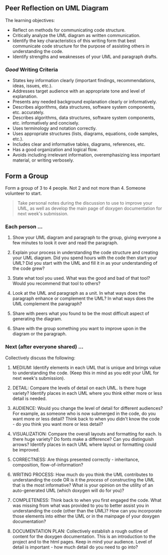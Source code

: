 ## Peer Reflection on UML Diagram

The learning objectives:

- Reflect on methods for communicating code structure.
- Critically analyze the UML diagram as written communication.
- Identify the key characteristics of this writing form that best communicate code structure for the purpose of assisting others in understanding the code.
- Identify strengths and weaknesses of your UML and paragraph drafts.

### _Good_ Writing Criteria

- States key information clearly (important findings, recommendations, ideas,
issues, etc.).
- Addresses target audience with an appropriate tone and level of explanation.
- Presents any needed background explanation clearly or informatively.
- Describes algorithms, data structures, software system components, etc.
accurately.
- Describes algorithms, data structures, software system components, etc.
informatively and concisely.
- Uses terminology and notation correctly.
- Uses appropriate structures (lists, diagrams, equations, code samples, etc.).
- Includes clear and informative tables, diagrams, references, etc.
- Has a good organization and logical flow.
- Avoids including irrelevant information, overemphasizing less important material,
or writing verbosely.

## Form a Group

Form a group of 3 to 4 people. Not 2 and not more than 4. Someone volunteer to start.

> Take personal notes during the discussion to use to improve your UML, as well as develop the main page of doxygen documentation for next week's submission.

### Each person ...

1. Show your UML diagram and paragraph to the group, giving everyone a few minutes to look it over and read the paragraph.

2. Explain your process in understanding the code structure and creating your UML diagram. Did you spend hours with the code then start your UML? Did you start with the UML and fill it in as your understanding of the code grew?

3. State what tool you used. What was the good and bad of that tool? Would you recommend that tool to others?

4. Look at the UML and paragraph as a unit. In what ways does the paragraph enhance or complement the UML? In what ways does the UML complement the paragraph?

5. Share with peers what you found to be the most difficult aspect of generating the diagram.

6. Share with the group something you want to improve upon in the diagram or the paragraph.

### Next (after everyone shared) ...

Collectively discuss the following:

1. MEDIUM: Identify elements in each UML that is unique and brings value to understanding the code. (Keep this in mind as you edit your UML for next week's submission).

2. DETAIL: Compare the levels of detail on each UML. Is there huge variety? Identify places in each UML where you think either more or less detail is needed.

3. AUDIENCE: Would you change the level of detail for different audiences? For example, as someone who is now submerged in the code, do you want more or less detail? Think back to when you didn't know the code - do you think you want more or less detail?

3. VISUALIZATION: Compare the overall layouts and formatting for each. Is there huge variety? Do fonts make a difference? Can you distinguish arrows? Identify places in each UML where layout or formatting could be improved.

4. CORRECTNESS: Are things presented correctly - inheritance, composition, flow-of-information?

5. WRITING PROCESS: How much do you think the UML contributes to understanding the code OR is it the _process_ of constructing the UML that is the most informative? What is your opinion on the utility of an auto-generated UML (which doxygen will do for you)?

5. COMPLETENESS: Think back to when you first engaged the code. What was missing from what was provided to you to better assist you in understanding the code (other than the UML)? How can you incorporate those elements into either the UML or in the mainpage of your doxygen documentation?

6. DOCUMENTATION PLAN: Collectively establish a rough outline of content for the doxygen documentation. This is an introduction to the project and to the html pages. Keep in mind your audience. Level of detail is important - how much detail do you need to go into? 
